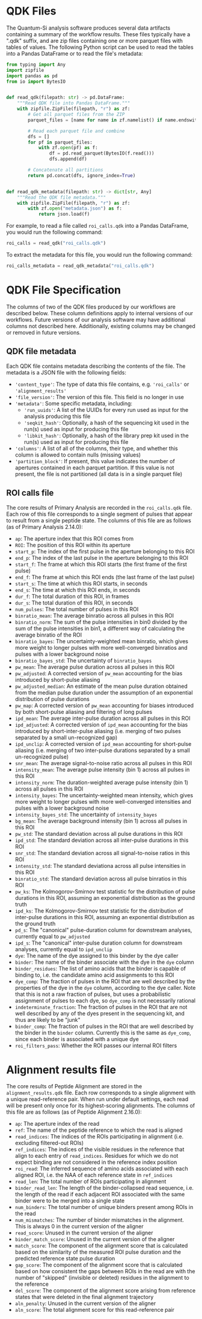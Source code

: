 # QDK Files

The Quantum-Si analysis software produces several data artifacts containing a summary of the workflow results.
These files typically have a ".qdk" suffix, and are zip files containing one or more parquet files with tables of values.
The following Python script can be used to read the tables into a Pandas DataFrame or to read the file's metadata:

```python
from typing import Any
import zipfile
import pandas as pd
from io import BytesIO


def read_qdk(filepath: str) -> pd.DataFrame:
    """Read QDK file into Pandas DataFrame."""
    with zipfile.ZipFile(filepath, "r") as zf:
        # Get all parquet files from the ZIP
        parquet_files = [name for name in zf.namelist() if name.endswith(".parquet")]

        # Read each parquet file and combine
        dfs = []
        for pf in parquet_files:
            with zf.open(pf) as f:
                df = pd.read_parquet(BytesIO(f.read()))
                dfs.append(df)

        # Concatenate all partitions
        return pd.concat(dfs, ignore_index=True)


def read_qdk_metadata(filepath: str) -> dict[str, Any]
    """Read the QDK file metadata."""
    with zipfile.ZipFile(filepath, "r") as zf:
        with zf.open("metadata.json") as f:
            return json.load(f)
```

For example, to read a file called `roi_calls.qdk` into a Pandas DataFrame, you would run the following command:

```python
roi_calls = read_qdk("roi_calls.qdk")
```

To extract the metadata for this file, you would run the following command:

```python
roi_calls_metadata = read_qdk_metadata("roi_calls.qdk")
```

# QDK File Specification

The columns of two of the QDK files produced by our workflows are described below.
These column definitions apply to internal versions of our workflows.
Future versions of our analysis software may have additional columns not described here.
Additionally, existing columns may be changed or removed in future versions.

## QDK file metadata

Each QDK file contains metadata describing the contents of the file. The metadata is a JSON file with the following fields:

- `'content_type'`: The type of data this file contains, e.g. `'roi_calls'` or `'alignment_results'`
- `'file_version'`: The version of this file. This field is no longer in use
- `'metadata'`: Some specific metadata, including:
  - `'run_uuids'`: A list of the UUIDs for every run used as input for the analysis producing this file
  - `'seqkit_hash'`: Optionally, a hash of the sequencing kit used in the run(s) used as input for producing this file
  - `'libkit_hash'`: Optionally, a hash of the library prep kit used in the run(s) used as input for producing this file
- `'columns'`: A list of all of the columns, their type, and whether this column is allowed to contain nulls (missing values)
- `'partition_block'`: If present, this value indicates the number of apertures contained in each parquet partition. If this value is not present, the file is not partitioned (all data is in a single parquet file)

## ROI calls file

The core results of Primary Analysis are recorded in the `roi_calls.qdk` file.
Each row of this file corresponds to a single segment of pulses that appear to result from a single peptide state.
The columns of this file are as follows (as of Primary Analysis 2.14.0):

- `ap`: The aperture index that this ROI comes from
- `ROI`: The position of this ROI within its aperture
- `start_p`: The index of the first pulse in the aperture belonging to this ROI
- `end_p`: The index of the last pulse in the aperture belonging to this ROI
- `start_f`: The frame at which this ROI starts (the first frame of the first pulse)
- `end_f`: The frame at which this ROI ends (the last frame of the last pulse)
- `start_s`: The time at which this ROI starts, in seconds
- `end_s`: The time at which this ROI ends, in seconds
- `dur_f`: The total duration of this ROI, in frames
- `dur_s`: The total duration of this ROI, in seconds
- `num_pulses`: The total number of pulses in this ROI
- `binratio_mean`: The average binratio across all pulses in this ROI
- `binratio_norm`: The sum of the pulse intensities in bin0 divided by the sum of the pulse intensities in bin1, a different way of calculating the average binratio of the ROI
- `binratio_bayes`: The uncertainty-weighted mean binratio, which gives more weight to longer pulses with more well-converged binratios and pulses with a lower background noise
- `binratio_bayes_std`: The uncertainty of `binratio_bayes`
- `pw_mean`: The average pulse duration across all pulses in this ROI
- `pw_adjusted`: A corrected version of `pw_mean` accounting for the bias introduced by short-pulse aliasing
- `pw_adjusted_median`: An estimate of the mean pulse duration obtained from the median pulse duration under the assumption of an exponential distribution of pulse durations
- `pw_map`: A corrected version of `pw_mean` accounting for biases introduced by both short-pulse aliasing and filtering of long pulses
- `ipd_mean`: The average inter-pulse duration across all pulses in this ROI
- `ipd_adjusted`: A corrected version of `ipd_mean` accounting for the bias introduced by short-inter-pulse aliasing (i.e. merging of two pulses separated by a small un-recognized gap)
- `ipd_unclip`: A corrected version of `ipd_mean` accounting for short-pulse aliasing (i.e. merging of two inter-pulse durations separated by a small un-recognized pulse)
- `snr_mean`: The average signal-to-noise ratio across all pulses in this ROI
- `intensity_mean`: The average pulse intensity (bin 1) across all pulses in this ROI
- `intensity_norm`: The duration-weighted average pulse intensity (bin 1) across all pulses in this ROI
- `intensity_bayes`: The uncertainty-weighted mean intensity, which gives more weight to longer pulses with more well-converged intensities and pulses with a lower background noise
- `intensity_bayes_std`: The uncertainty of `intensity_bayes`
- `bg_mean`: The average background intensity (bin 1) across all pulses in this ROI
- `pw_std`: The standard deviation across all pulse durations in this ROI
- `ipd_std`: The standard deviation across all inter-pulse durations in this ROI
- `snr_std`: The standard deviation across all signal-to-noise ratios in this ROI
- `intensity_std`: The standard deviationa across all pulse intensities in this ROI
- `binratio_std`: The standard deviation across all pulse binratios in this ROI
- `pw_ks`:  The Kolmogorov-Smirnov test statistic for the distribution of pulse durations in this ROI, assuming an exponential distribution as the ground truth
- `ipd_ks`: The Kolmogorov-Smirnov test statistic for the distribution of inter-pulse durations in this ROI, assuming an exponential distribution as the ground truth
- `pd_s`: The "canonical" pulse-duration column for downstream analyses, currently equal to `pw_adjusted`
- `ipd_s`: The "canonical" inter-pulse duration column for downstream analyses, currently equal to `ipd_unclip`
- `dye`: The name of the dye assigned to this binder by the dye caller
- `binder`: The name of the binder associate with the dye in the `dye` column
- `binder_residues`: The list of amino acids that the binder is capable of binding to, i.e. the candidate amino acid assignments to this ROI
- `dye_comp`: The fraction of pulses in the ROI that are well described by the properties of the dye in the `dye` column, according to the dye caller. Note that this is not a raw fraction of pulses, but uses a probabilistic assignment of pulses to each dye, so `dye_comp` is not necessarily rational
- `indeterminate_fraction`: The fraction of pulses in the ROI that are not well described by any of the dyes present in the sequencing kit, and thus are likely to be "junk"
- `binder_comp`: The fraction of pulses in the ROI that are well described by the binder in the `binder` column. Currently this is the same as `dye_comp`, since each binder is associated with a unique dye
- `roi_filters_pass`: Whether the ROI passes our internal ROI filters

# Alignment results file

The core results of Peptide Alignment are stored in the `alignment_results.qdk` file.
Each row corresponds to a single alignment with a unique read-reference pair.
When run under default settings, each read will be present only once for its highest-scoring alignments.
The columns of this file are as follows (as of Peptide Alignment 2.16.0):

- `ap`: The aperture index of the read
- `ref`: The name of the peptide reference to which the read is aligned
- `read_indices`: The indices of the ROIs participating in alignment (i.e. excluding filtered-out ROIs)
- `ref_indices`: The indices of the visible residues in the reference that align to each entry of `read_indices`. Residues for which we do not expect binding are not considered in the reference index position
- `roi_read`: The inferred sequence of amino acids associated with each aligned ROI, i.e. the NAA of each reference state in `ref_indices`
- `read_len`: The total number of ROIs participating in alignment
- `binder_read_len`: The length of the binder-collapsed read sequence, i.e. the length of the read if each adjacent ROI associated with the same binder were to be merged into a single state
- `num_binders`: The total number of unique binders present among ROIs in the read
- `num_mismatches`: The number of binder mismatches in the alignment. This is always 0 in the current version of the aligner
- `read_score`: Unused in the current version of the aligner
- `binder_match_score`: Unused in the current version of the aligner
- `match_score`: The component of the alignment score that is calculated based on the similarity of the measured ROI pulse duration and the predicted reference state pulse duration
- `gap_score`: The component of the alignment score that is calculated based on how consistent the gaps between ROIs in the read are with the number of "skipped" (invisible or deleted) residues in the alignment to the reference
- `del_score`: The component of the alignment score arising from reference states that were deleted in the final alignment trajectory
- `aln_penalty`: Unused in the current version of the aligner
- `aln_score`: The total alignment score for this read-reference pair
